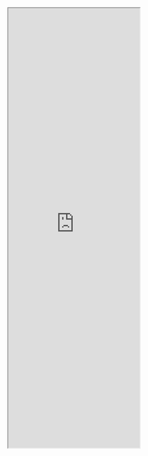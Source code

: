 <iframe widhth="1000" height="1000" src="https://docs.google.com/spreadsheets/d/e/2PACX-1vTFsk2YNK1c9r5vEjZy2YHRED3fgXDpfCbcRv7acmkJ0OTUrYLyfwPYVYuYe_Di64-2NdZNseNSZe66/pubhtml?widget=true&amp;headers=false"></iframe>
